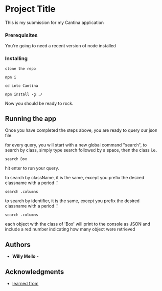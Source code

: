 # Project Title

This is my submission for my Cantina application

### Prerequisites

You're going to need a recent version of node installed


### Installing



```
clone the repo
```

```
npm i
```

```
cd into Cantina
```

```
npm install -g ./
```

Now you should be ready to rock. 

## Running the app
Once you have completed the steps above, you are ready to query our json file.

for every query, you will start with a new global command "search",
to search by class, simply type search followed by a space, then the class i.e.
```
search Box
```
hit enter to run your query.


to search by className, it is the same, except you prefix the desired classname with a period '.'
```
search .columns
```

to search by identifier, it is the same, except you prefix the desired classname with a period '.'
```
search .columns
```

each object with the class of 'Box' will print to the console as JSON and include a red number
indicating how many object were retrieved



## Authors

* **Willy Mello** -


## Acknowledgments

* [learned from](https://medium.com/@thatisuday/creating-cli-executable-global-npm-module-5ef734febe32)

